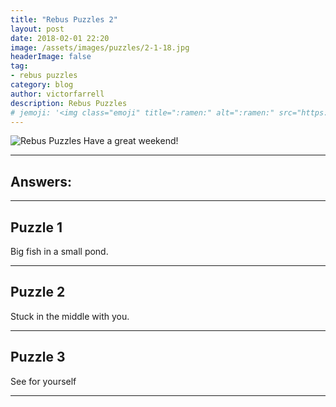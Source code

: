 ```yaml
---
title: "Rebus Puzzles 2"
layout: post
date: 2018-02-01 22:20
image: /assets/images/puzzles/2-1-18.jpg
headerImage: false
tag:
- rebus puzzles
category: blog
author: victorfarrell
description: Rebus Puzzles
# jemoji: '<img class="emoji" title=":ramen:" alt=":ramen:" src="https://assets.github.com/images/icons/emoji/unicode/1f35c.png" height="20" width="20" align="absmiddle">'
---
```


<img class="image" src="{{ site.url }}/assets/images/puzzles/2-1-18.jpg" alt="Rebus Puzzles">
Have a great weekend!

---

## Answers:

---

## Puzzle 1

<div class="spoiler"><p>Big fish in a small pond.</p></div>

---

## Puzzle 2

<div class="spoiler"><p>Stuck in the middle with you.</p></div>

---

## Puzzle 3

<div class="spoiler"><p>See for yourself</p></div>

---

